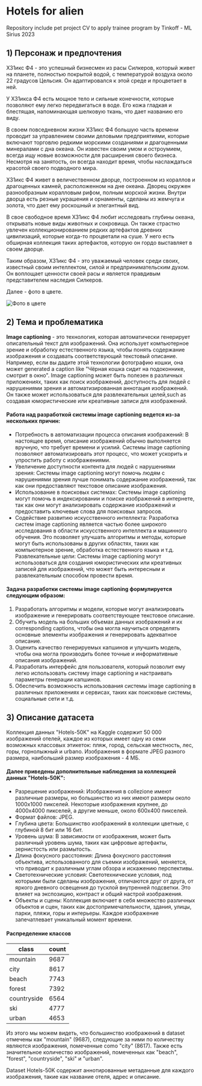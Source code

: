 # Hotels for alien
Repository include pet project CV to apply trainee program by Tinkoff - ML Sirius 2023


## 1) Персонаж и предпочтения
Х31икс Ф4 - это успешный бизнесмен из расы Силкеров, который живет на планете, полностью покрытой водой, с температурой воздуха около 22 градусов Цельсия. Он адаптировался к этой среде и процветает в ней.

У Х31икса Ф4 есть мощное тело и сильные конечности, которые позволяют ему легко передвигаться в воде. Его кожа гладкая и блестящая, напоминающая шелковую ткань, что дает названию его виду.

В своем повседневном жизни Х31икс Ф4 большую часть времени проводит за управлением своими деловыми предприятиями, которые включают торговлю редкими морскими созданиями и драгоценными минералами с дна океана. Он известен своим умом и остроумием, всегда ищу новые возможности для расширения своего бизнеса. Несмотря на занятость, он всегда находит время, чтобы наслаждаться красотой своего подводного мира.

Х31икс Ф4 живет в величественном дворце, построенном из кораллов и драгоценных камней, расположенном на дне океана. Дворец окружен разнообразным коралловым рифом, полным морской жизни. Внутри дворца есть  резные украшения и орнаменты, сделаны из жемчуга и золота, что дает ему роскошный и элегантный вид.

В свое свободное время Х31икс Ф4 любит исследовать глубины океана, открывать новые виды животных и сокровища. Он также страстно увлечен коллекционированием редких артефактов древних цивилизаций, которые когда-то процветали на суше. У него есть обширная коллекция таких артефактов, которую он гордо выставляет в своем дворце.

Таким образом, Х31икс Ф4 - это уважаемый человек среди своих, известный своим интеллектом, силой и предпринимательским духом. Он воплощает ценности своей расы и является правдивым представителем наследия Силкеров.

Далее - фото в цвете.

![Фото в цвете](https://github.com/gchurakov/hotels_for_alien/assets/89835485/e7ce1e6c-d6f4-41e6-a74f-64ba3371a4a5)


## 2) Тема и проблематика

**Image captioning** - это технология, которая автоматически генерирует описательный текст для изображений. Она использует компьютерное зрение и обработку естественного языка, чтобы понять содержание изображения и создавать соответствующий текстовый описание. Например, если вы дадите этой технологии фотографию кошки, она может generated a caption like "Чёрная кошка сидит на подоконнике, смотрит в окно". Image captioning может быть полезен в различных приложениях, таких как поиск изображений, доступность для людей с нарушениями зрения и автоматизированная аннотация изображений. Он также может использоваться для развлекательных целей,such as создавая юмористические или креативные записи для изображений.

#### Работа над разработкой системы image captioning ведется из-за нескольких причин:

- Потребность в автоматизации процесса описания изображений: В настоящее время, описание изображений обычно выполняется вручную, что требует времени и усилий. Системы image captioning позволяют автоматизировать этот процесс, что может ускорить и упростить работу с изображениями.
- Увеличение доступности контента для людей с нарушениями зрения: Системы image captioning могут помочь людям с нарушениями зрения лучше понимать содержание изображений, так как они предоставляют текстовое описание изображения.
- Использование в поисковых системах: Системы image captioning могут помочь в индексировании и поиске изображений в интернете, так как они могут анализировать содержание изображений и предоставить ключевые слова для поисковых запросов.
- Содействие развитию искусственного интеллекта: Разработка систем image captioning является частью более широкого исследования в области искусственного интеллекта и машинного обучения. Это позволяет улучшать алгоритмы и методы, которые могут быть использованы в других областях, таких как компьютерное зрение, обработка естественного языка и т.д.
Развлекательные цели: Системы image captioning могут использоваться для создания юмористических или креативных записей для изображений, что может быть интересным и развлекательным способом провести время.

#### Задача разработки системы image captioning формулируется следующим образом:

1) Разработать алгоритмы и модели, которые могут анализировать изображение и генерировать соответствующее текстовое описание.
2) Обучить модель на больших объемах данных изображений и их corresponding captions, чтобы она могла научиться определять основные элементы изображения и генерировать адекватное описание.
3) Оценить качество генерируемых капшинов и улучшить модель, чтобы она могла производить более точные и информативные описания изображений.
4) Разработать интерфейс для пользователя, который позволит ему легко использовать систему image captioning и настраивать параметры генерации капшинов.
4) Обеспечить возможность использования системы image captioning в различных приложениях и сервисах, таких как поисковые системы, социальные сети и т.д.


## 3) Описание датасета

Коллекция данных "Hotels-50K" на Kaggle содержит 50 000 изображений отелей, каждое из которых имеет одну из семи возможных классовых этикеток: пляж, город, сельская местность, лес, горы, горнолыжный и urbano. Изображения в формате JPEG разного размера, наибольший размер изображения - 4 МБ.

#### Далее приведены дополнительные наблюдения за коллекцией данных "Hotels-50K":

- Разрешение изображений: Изображения в collezione имеют различные размеры, но большинство из них имеют размеры около 1000x1000 пикселей. Некоторые изображения крупнее, до 4000x4000 пикселей, а другие меньше, около 600x400 пикселей.
- Формат файлов: JPEG.
- Глубина цвета: Большинство изображений в коллекции цветные, с глубиной 8 бит или 16 бит. 
- Уровень шума: В зависимости от изображения, может быть различный уровень шума, таких как цифровые артефакты, зернистость или размытость.
- Длина фокусного расстояния: Длина фокусного расстояния объектива, использованного для съемки изображений, меняется, что приводит к различным углам обзора и искажению перспективы.
- Светотехнические условия: Светотехнические условия, под которыми были сделаны изображения, отличаются друг от друга, от яркого дневного освещения до тусклой внутренней подсветки. Это влияет на экспозицию, контраст и общий настрой изображения.
- Объекты и сцены: Коллекция включает в себя множество различных объектов и сцен, таких как достопримечательности, здания, улицы, парки, пляжи, горы и интерьеры. Каждое изображение запечатлевает уникальный момент времени.

#### Распределение классов
| class | count |
|---------------------------|--------------------|
| mountain  | 9687 |
| city      | 8617 |
| beach     | 7743 |
| forest    | 7392 |
| countryside | 6564 | 
| ski       | 4777 |
| urban     | 4653 |


Из этого мы можем видеть, что большинство изображений в dataset отмечены как "mountain" (9687), следующие за ними по количеству являются изображения, помеченные como "city" (8617). Также есть значительное количество изображений, помеченных как "beach", "forest", "countryside", "ski" и "urban".

Dataset Hotels-50K содержит аннотированные метаданные для каждого изображения, такие как название отеля, адрес и описание.

